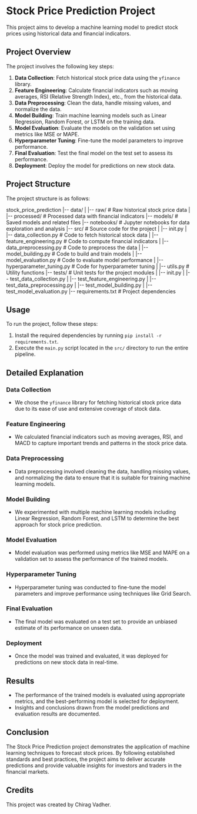 # Stock Price Prediction Project

This project aims to develop a machine learning model to predict stock prices using historical data and financial indicators.

## Project Overview

The project involves the following key steps:

1. **Data Collection**: Fetch historical stock price data using the `yfinance` library.
2. **Feature Engineering**: Calculate financial indicators such as moving averages, RSI (Relative Strength Index), etc., from the historical data.
3. **Data Preprocessing**: Clean the data, handle missing values, and normalize the data.
4. **Model Building**: Train machine learning models such as Linear Regression, Random Forest, or LSTM on the training data.
5. **Model Evaluation**: Evaluate the models on the validation set using metrics like MSE or MAPE.
6. **Hyperparameter Tuning**: Fine-tune the model parameters to improve performance.
7. **Final Evaluation**: Test the final model on the test set to assess its performance.
8. **Deployment**: Deploy the model for predictions on new stock data.

## Project Structure

The project structure is as follows:

stock_price_prediction
|-- data/
| |-- raw/ # Raw historical stock price data
| |-- processed/ # Processed data with financial indicators
|-- models/ # Saved models and related files
|-- notebooks/ # Jupyter notebooks for data exploration and analysis
|-- src/ # Source code for the project
| |-- init.py
| |-- data_collection.py # Code to fetch historical stock data
| |-- feature_engineering.py # Code to compute financial indicators
| |-- data_preprocessing.py # Code to preprocess the data
| |-- model_building.py # Code to build and train models
| |-- model_evaluation.py # Code to evaluate model performance
| |-- hyperparameter_tuning.py # Code for hyperparameter tuning
| |-- utils.py # Utility functions
|-- tests/ # Unit tests for the project modules
| |-- init.py
| |-- test_data_collection.py
| |-- test_feature_engineering.py
| |-- test_data_preprocessing.py
| |-- test_model_building.py
| |-- test_model_evaluation.py
|-- requirements.txt # Project dependencies

## Usage

To run the project, follow these steps:

1. Install the required dependencies by running `pip install -r requirements.txt`.
2. Execute the `main.py` script located in the `src/` directory to run the entire pipeline.

## Detailed Explanation

### Data Collection
- We chose the `yfinance` library for fetching historical stock price data due to its ease of use and extensive coverage of stock data.

### Feature Engineering
- We calculated financial indicators such as moving averages, RSI, and MACD to capture important trends and patterns in the stock price data.

### Data Preprocessing
- Data preprocessing involved cleaning the data, handling missing values, and normalizing the data to ensure that it is suitable for training machine learning models.

### Model Building
- We experimented with multiple machine learning models including Linear Regression, Random Forest, and LSTM to determine the best approach for stock price prediction.

### Model Evaluation
- Model evaluation was performed using metrics like MSE and MAPE on a validation set to assess the performance of the trained models.

### Hyperparameter Tuning
- Hyperparameter tuning was conducted to fine-tune the model parameters and improve performance using techniques like Grid Search.

### Final Evaluation
- The final model was evaluated on a test set to provide an unbiased estimate of its performance on unseen data.

### Deployment
- Once the model was trained and evaluated, it was deployed for predictions on new stock data in real-time.

## Results
- The performance of the trained models is evaluated using appropriate metrics, and the best-performing model is selected for deployment.
- Insights and conclusions drawn from the model predictions and evaluation results are documented.

## Conclusion
The Stock Price Prediction project demonstrates the application of machine learning techniques to forecast stock prices. 
By following established standards and best practices, the project aims to deliver accurate predictions and provide valuable insights for investors and traders in the financial markets.


## Credits

This project was created by Chirag Vadher.